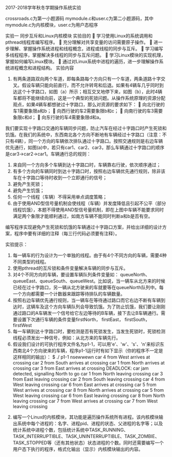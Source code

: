 2017-2018学年秋冬学期操作系统实验

crossroads.c为第一小题源码
mymodule.c和user.c为第二小题源码，其中mymodule.c为内核模块，user.c为用户态程序

实验一 同步互斥和Linux内核模块
实验目的
	学习使用Linux的系统调用和pthread线程库编写程序。
	充分理解对共享变量的访问需要原子操作。
	进一步理解、掌握操作系统进程和线程概念，进程或线程的同步与互斥。
	学习编写多线程程序，掌握解决多线程的同步与互斥问题。
	学习Linux模块的实现机理，掌握如何编写Linux模块。
	通过对Linux系统中进程的遍历，进一步理解操作系统进程概念和进程结构。
实验内容

1.	有两条道路双向两个车道，即每条路每个方向只有一个车道，两条道路十字交叉。假设车辆只能向前直行，而不允许转弯和后退。如果有4辆车几乎同时到达这个十字路口，如图（a）所示；相互交叉地停下来，如图（b），此时4辆车都将不能继续向前，这是一个典型的死锁问题。从操作系统原理的资源分配观点，如果4辆车都想驶过十字路口，那么对资源的要求如下：
	向北行驶的车1需要象限a和b；
	向西行驶的车2需要象限b和c；
	向南行驶的车3需要象限c和d；
	向东行驶的车4需要象限d和a。
 

我们要实现十字路口交通的车辆同步问题，防止汽车在经过十字路口时产生死锁和饥饿。在我们的系统中，东西南北各个方向不断地有车辆经过十字路口（注意：不只有4辆），同一个方向的车辆依次排队通过十字路口。按照交通规则是右边车辆优先通行，如图(a)中，若只有car1、car2、car3，那么车辆通过十字路口的顺序是car3->car2->car1。车辆通行总的规则：
1)	来自同一个方向多个车辆到达十字路口时，车辆靠右行驶，依次顺序通过；
2)	有多个方向的车辆同时到达十字路口时，按照右边车辆优先通行规则，除非该车在十字路口等待时收到一个立即通行的信号；
3)	避免产生死锁；
4)	避免产生饥饿；
5)	任何一个线程（车辆）不得采用单点调度策略；
6)	由于使用AND型信号量机制会使线程（车辆）并发度降低且引起不公平（部分线程饥饿），本题不得使用AND型信号量机制，即在上图中车辆不能要求同时满足两个象限才能顺利通过，如南方车辆不能同时判断a和b是否有空。

编写程序实现避免产生死锁和饥饿的车辆通过十字路口方案，并给出详细的设计方案，程序中要有详细的注释（每三行代码必须要有注释）。

实验提示：
1)	每一辆车的行为设计为一个单独的线程。由于有4个不同方向的车辆，需要4种不同类型的线程。
2)	使用pthread的互斥锁和条件变量解决车辆的同步与互斥。
3)	对4个不同方向的车辆，要设置车辆队列条件变量如： queueNorth、queueEast、queueSouth、queueWest。比如说，当一辆车从北方来的时候已经在过十字路口，另一辆从北方驶来的车就要等在queueNorth队列中。每一个方向都需要一个计数器来跟踪等待排队的车辆数量。
4)	按照右边车辆优先通行规则，当一辆车在等待通过路口而它右边不断有车辆到达时，这辆车及这个方向车辆队列会导致饥饿。为了防止饥饿，我们要让刚刚通过路口的A车辆发一个信号给它左边等待的B车辆，接下去让B车辆通行。需要设置下次通行车辆的条件变量firstNorth， firstEast， firstSouth， firstWest
5)	每一车辆到达十字路口时，要检测是否有死锁发生，当发生死锁时，死锁检测线程必须发出一种信号，例如：从北方来的车辆先行。
6)	假设我们设计的可执行程序文件名为p1-1，可以用'e'、'w'、's'、'n'来标识东西南北4个方向驶来的车辆，程序p1-1运行时有如下显示（你的程序不一定是这样相同的输出）：
$ ./ p1-1 nsewwewn
car 4 from West arrives at crossing
car 2 from South arrives at crossing
car 1 from North arrives at crossing
car 3 from East arrives at crossing
DEADLOCK: car jam detected, signalling North to go
car 1 from North leaving crossing
car 3 from East leaving crossing
car 2 from South leaving crossing
car 4 from West leaving crossing
car 6 from East arrives at crossing
car 5 from West arrives at crossing
car 8 from North arrives at crossing
car 5 from West leaving crossing
car 6 from East leaving crossing
car 8 from North leaving crossing
car 7 from West arrives at crossing
car 7 from West leaving crossing

2.	编写一个Linux的内核模块，其功能是遍历操作系统所有进程。该内核模块输出系统中每个进程的：名字、进程pid、进程的状态、父进程的名字等；以及统计系统中进程个数，包括统计系统中TASK_RUNNING、TASK_INTERRUPTIBLE、TASK_UNINTERRUPTIBLE、TASK_ZOMBIE、TASK_STOPPED等（还有其他状态）状态进程的个数。同时还需要编写一个用户态下执行的程序，格式化输出（显示）内核模块输出的内容。
